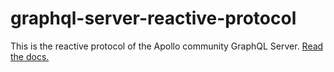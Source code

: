 # graphql-server-reactive-protocol

This is the reactive protocol of the Apollo community GraphQL Server. [Read the docs.](http://dev.apollodata.com/tools/apollo-server/index.html)
